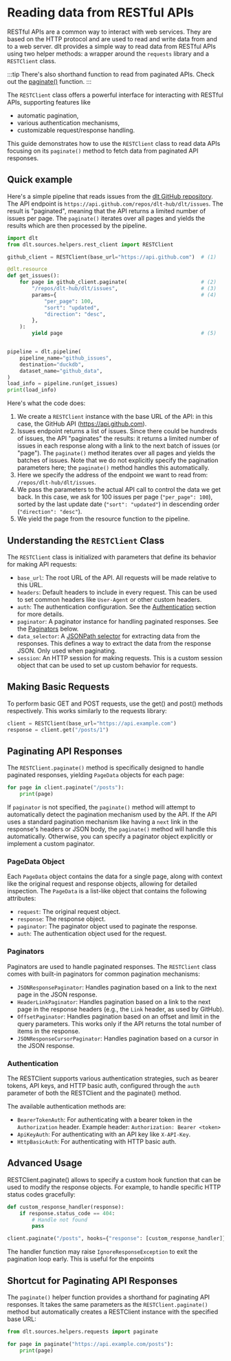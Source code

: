 # Reading data from RESTful APIs

RESTful APIs are a common way to interact with web services. They are based on the HTTP protocol and are used to read and write data from and to a web server. dlt provides a simple way to read data from RESTful APIs using two helper methods: a wrapper around the `requests` library and a `RESTClient` class.

:::tip
There's also shorthand function to read from paginated APIs. Check out the [paginate()](#shortcut-for-paginating-api-responses) function.
:::


The `RESTClient` class offers a powerful interface for interacting with RESTful APIs, supporting features like
- automatic pagination,
- various authentication mechanisms,
- customizable request/response handling.

This guide demonstrates how to use the `RESTClient` class to read data APIs focusing on its `paginate()` method to fetch data from paginated API responses.

## Quick example

Here's a simple pipeline that reads issues from the [dlt GitHub repository](https://github.com/dlt-hub/dlt/issues). The API endpoint is `https://api.github.com/repos/dlt-hub/dlt/issues`. The result is "paginated", meaning that the API returns a limited number of issues per page. The `paginate()` iterates over all pages and yields the results which are then processed by the pipeline.

```python
import dlt
from dlt.sources.helpers.rest_client import RESTClient

github_client = RESTClient(base_url="https://api.github.com")  # (1)

@dlt.resource
def get_issues():
    for page in github_client.paginate(                        # (2)
        "/repos/dlt-hub/dlt/issues",                           # (3)
        params={                                               # (4)
            "per_page": 100,
            "sort": "updated",
            "direction": "desc",
        },
    ):
        yield page                                             # (5)


pipeline = dlt.pipeline(
    pipeline_name="github_issues",
    destination="duckdb",
    dataset_name="github_data",
)
load_info = pipeline.run(get_issues)
print(load_info)
```

Here's what the code does:
1. We create a `RESTClient` instance with the base URL of the API: in this case, the GitHub API (https://api.github.com).
2. Issues endpoint returns a list of issues. Since there could be hundreds of issues, the API "paginates" the results: it returns a limited number of issues in each response along with a link to the next batch of issues (or "page"). The `paginate()` method iterates over all pages and yields the batches of issues. Note that we do not explicitly specify the pagination parameters here; the `paginate()` method handles this automatically.
3. Here we specify the address of the endpoint we want to read from: `/repos/dlt-hub/dlt/issues`.
4. We pass the parameters to the actual API call to control the data we get back. In this case, we ask for 100 issues per page (`"per_page": 100`), sorted by the last update date (`"sort": "updated"`) in descending order (`"direction": "desc"`).
5. We yield the page from the resource function to the pipeline.

## Understanding the `RESTClient` Class

The `RESTClient` class is initialized with parameters that define its behavior for making API requests:

- `base_url`: The root URL of the API. All requests will be made relative to this URL.
- `headers`: Default headers to include in every request. This can be used to set common headers like `User-Agent` or other custom headers.
- `auth`: The authentication configuration. See the [Authentication](#authentication) section for more details.
- `paginator`: A paginator instance for handling paginated responses. See the [Paginators](#paginators) below.
- `data_selector`: A [JSONPath selector](https://github.com/h2non/jsonpath-ng?tab=readme-ov-file#jsonpath-syntax) for extracting data from the responses. This defines a way to extract the data from the response JSON. Only used when paginating.
- `session`: An HTTP session for making requests. This is a custom session object that can be used to set up custom behavior for requests.

## Making Basic Requests

To perform basic GET and POST requests, use the get() and post() methods respectively. This works similarly to the requests library:

```python
client = RESTClient(base_url="https://api.example.com")
response = client.get("/posts/1")
```

## Paginating API Responses

The `RESTClient.paginate()` method is specifically designed to handle paginated responses, yielding `PageData` objects for each page:

```python
for page in client.paginate("/posts"):
    print(page)
```

If `paginator` is not specified, the `paginate()` method will attempt to automatically detect the pagination mechanism used by the API. If the API uses a standard pagination mechanism like having a `next` link in the response's headers or JSON body, the `paginate()` method will handle this automatically. Otherwise, you can specify a paginator object explicitly or implement a custom paginator.

### PageData Object

Each `PageData` object contains the data for a single page, along with context like the original request and response objects, allowing for detailed inspection. The `PageData` is a list-like object that contains the following attributes:

- `request`: The original request object.
- `response`: The response object.
- `paginator`: The paginator object used to paginate the response.
- `auth`: The authentication object used for the request.

### Paginators

Paginators are used to handle paginated responses. The `RESTClient` class comes with built-in paginators for common pagination mechanisms:
 - `JSONResponsePaginator`: Handles pagination based on a link to the next page in the JSON response.
 - `HeaderLinkPaginator`: Handles pagination based on a link to the next page in the response headers (e.g., the `Link` header, as used by GitHub).
 - `OffsetPaginator`: Handles pagination based on an offset and limit in the query parameters. This works only if the API returns the total number of items in the response.
 - `JSONResponseCursorPaginator`: Handles pagination based on a cursor in the JSON response.

### Authentication

The RESTClient supports various authentication strategies, such as bearer tokens, API keys, and HTTP basic auth, configured through the `auth` parameter of both the RESTClient and the paginate() method.

The available authentication methods are:
- `BearerTokenAuth`: For authenticating with a bearer token in the `Authorization` header. Example header: `Authorization: Bearer <token>`
- `ApiKeyAuth`: For authenticating with an API key like `X-API-Key`.
- `HttpBasicAuth`: For authenticating with HTTP basic auth.

## Advanced Usage

RESTClient.paginate() allows to specify a custom hook function that can be used to modify the response objects. For example, to handle specific HTTP status codes gracefully:

```python
def custom_response_handler(response):
    if response.status_code == 404:
        # Handle not found
        pass

client.paginate("/posts", hooks={"response": [custom_response_handler]})
```

The handler function may raise `IgnoreResponseException` to exit the pagination loop early. This is useful for the enpoints

## Shortcut for Paginating API Responses

The `paginate()` helper function provides a shorthand for paginating API responses. It takes the same parameters as the `RESTClient.paginate()` method but automatically creates a RESTClient instance with the specified base URL:

```python
from dlt.sources.helpers.requests import paginate

for page in paginate("https://api.example.com/posts"):
    print(page)
```